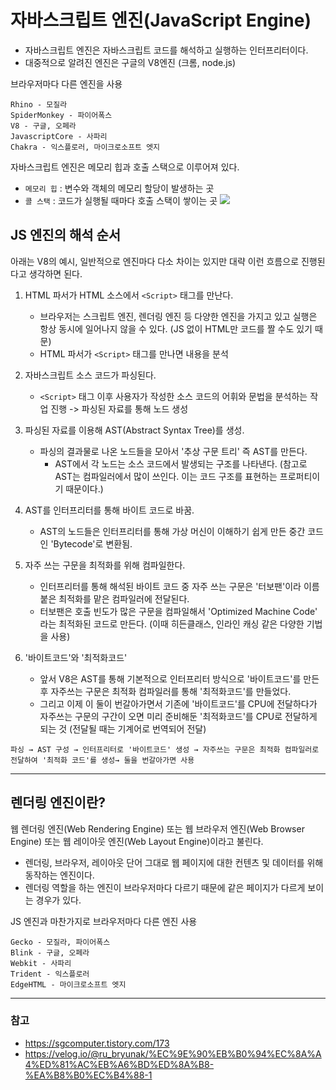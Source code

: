 # 자바스크립트 엔진(JavaScript Engine)

- 자바스크립트 엔진은 자바스크립트 코드를 해석하고 실행하는 인터프리터이다.
- 대중적으로 알려진 엔진은 구글의 V8엔진 (크롬, node.js)

브라우저마다 다른 엔진을 사용

```
Rhino - 모질라
SpiderMonkey - 파이어폭스
V8 - 구글, 오페라
JavascriptCore - 사파리
Chakra - 익스플로러, 마이크로소프트 엣지
```

자바스크립트 엔진은 메모리 힙과 호출 스택으로 이루어져 있다.

- `메모리 힙` : 변수와 객체의 메모리 할당이 발생하는 곳
- `콜 스택` : 코드가 실행될 때마다 호출 스택이 쌓이는 곳
  <img src="https://velog.velcdn.com/images%2Fru_bryunak%2Fpost%2F79a826fb-e84c-4e28-b049-609af759ff63%2Fjs-engine-structure.png">

## JS 엔진의 해석 순서

아래는 V8의 예시, 일반적으로 엔진마다 다소 차이는 있지만 대략 이런 흐름으로 진행된다고 생각하면 된다.

1. HTML 파서가 HTML 소스에서 `<Script>` 태그를 만난다.

   - 브라우저는 스크립트 엔진, 렌더링 엔진 등 다양한 엔진을 가지고 있고 실행은 항상 동시에 일어나지 않을 수 있다. (JS 없이 HTML만 코드를 짤 수도 있기 때문)
   - HTML 파서가 `<Script>` 태그를 만나면 내용을 분석

2. 자바스크립트 소스 코드가 파싱된다.

   - `<Script>` 태그 이후 사용자가 작성한 소스 코드의 어휘와 문법을 분석하는 작업 진행 -> 파싱된 자료를 통해 노드 생성

3. 파싱된 자료를 이용해 AST(Abstract Syntax Tree)를 생성.

   - 파싱의 결과물로 나온 노드들을 모아서 '추상 구문 트리' 즉 AST를 만든다.
     - AST에서 각 노드는 소스 코드에서 발생되는 구조를 나타낸다. (참고로 AST는 컴파일러에서 많이 쓰인다. 이는 코드 구조를 표현하는 프로퍼티이기 때문이다.)

4. AST를 인터프리터를 통해 바이트 코드로 바꿈.

   - AST의 노드들은 인터프리터를 통해 가상 머신이 이해하기 쉽게 만든 중간 코드인 'Bytecode'로 변환됨.

5. 자주 쓰는 구문을 최적화를 위해 컴파일한다.

   - 인터프리터를 통해 해석된 바이트 코드 중 자주 쓰는 구문은 '터보팬'이라 이름 붙은 최적화를 맡은 컴파일러에 전달된다.
   - 터보팬은 호출 빈도가 많은 구문을 컴파일해서 'Optimized Machine Code' 라는 최적화된 코드로 만든다. (이때 히든클래스, 인라인 캐싱 같은 다양한 기법을 사용)

6. '바이트코드'와 '최적화코드'
   - 앞서 V8은 AST를 통해 기본적으로 인터프리터 방식으로 '바이트코드'를 만든 후 자주쓰는 구문은 최적화 컴파일러를 통해 '최적화코드'를 만들었다.
   - 그리고 이제 이 둘이 번갈아가면서 기존에 '바이트코드'를 CPU에 전달하다가 자주쓰는 구문의 구간이 오면 미리 준비해둔 '최적화코드'를 CPU로 전달하게 되는 것 (전달될 때는 기계어로 번역되어 전달)

```
파싱 → AST 구성 → 인터프리터로 '바이트코드' 생성 → 자주쓰는 구문은 최적화 컴파일러로 전달하여 '최적화 코드'를 생성→ 둘을 번갈아가면 사용
```

<hr>

## 렌더링 엔진이란?

웹 렌더링 엔진(Web Rendering Engine) 또는 웹 브라우저 엔진(Web Browser Engine) 또는 웹 레이아웃 엔진(Web Layout Engine)이라고 불린다.

- 렌더링, 브라우저, 레이아웃 단어 그대로 웹 페이지에 대한 컨텐츠 및 데이터를 위해 동작하는 엔진이다.
- 렌더링 역할을 하는 엔진이 브라우저마다 다르기 때문에 같은 페이지가 다르게 보이는 경우가 있다.

JS 엔진과 마찬가지로 브라우저마다 다른 엔진 사용

```
Gecko - 모질라, 파이어폭스
Blink - 구글, 오페라
Webkit - 사파리
Trident - 익스플로러
EdgeHTML - 마이크로소프트 엣지
```

<hr>

### 참고

- https://sgcomputer.tistory.com/173
- https://velog.io/@ru_bryunak/%EC%9E%90%EB%B0%94%EC%8A%A4%ED%81%AC%EB%A6%BD%ED%8A%B8-%EA%B8%B0%EC%B4%88-1
